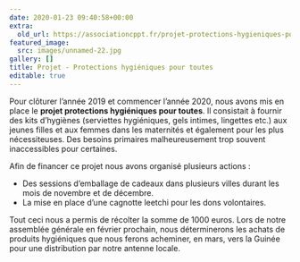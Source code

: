 ```yaml
---
date: 2020-01-23 09:40:58+00:00
extra:
  old_url: https://associationcppt.fr/projet-protections-hygieniques-pour-toutes/
featured_image:
  src: images/unnamed-22.jpg
gallery: []
title: Projet - Protections hygiéniques pour toutes
editable: true
---
```

Pour clôturer l’année 2019 et commencer l’année 2020, nous avons mis en place le **projet protections hygiéniques pour toutes**. Il consistait à fournir des kits d’hygiènes (serviettes hygiéniques, gels intimes, lingettes etc.) aux jeunes filles et aux femmes dans les maternités et également pour les plus nécessiteuses. Des besoins primaires malheureusement trop souvent inaccessibles pour certaines.

Afin de financer ce projet nous avons organisé plusieurs actions :

- Des sessions d’emballage de cadeaux dans plusieurs villes durant les mois de novembre et de décembre.
- La mise en place d’une cagnotte leetchi pour les dons volontaires. 

Tout ceci nous a permis de récolter la somme de 1000 euros. Lors de notre assemblée générale en février prochain, nous déterminerons les achats de produits hygiéniques que nous ferons acheminer, en mars, vers la Guinée pour une distribution par notre antenne locale.
